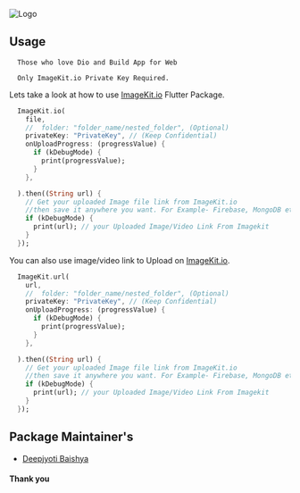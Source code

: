 ![Logo](https://ik.imgkit.net/ikmedia/logo/light_T4buIzohVH.svg)

## Usage

``` 
  Those who love Dio and Build App for Web
```
```http
  Only ImageKit.io Private Key Required. 
```

Lets take a look at how to use [ImageKit.io](https://imagekit.io/registration?code=u4su4947) Flutter Package.

```dart
  ImageKit.io(
    file,
    //  folder: "folder_name/nested_folder", (Optional)
    privateKey: "PrivateKey", // (Keep Confidential)
    onUploadProgress: (progressValue) {
      if (kDebugMode) {
        print(progressValue);
      }
    },

  ).then((String url) {
    // Get your uploaded Image file link from ImageKit.io
    //then save it anywhere you want. For Example- Firebase, MongoDB etc.
    if (kDebugMode) {
      print(url); // your Uploaded Image/Video Link From Imagekit
    }
  });
```
You can also use image/video link to Upload on [ImageKit.io](https://imagekit.io/registration?code=u4su4947).

```dart
  ImageKit.url(
    url,
    //  folder: "folder_name/nested_folder", (Optional)
    privateKey: "PrivateKey", // (Keep Confidential)
    onUploadProgress: (progressValue) {
      if (kDebugMode) {
        print(progressValue);
      }
    },

  ).then((String url) {
    // Get your uploaded Image file link from ImageKit.io
    //then save it anywhere you want. For Example- Firebase, MongoDB etc.
    if (kDebugMode) {
      print(url); // your Uploaded Image/Video Link From Imagekit
    }
  });
```

## Package Maintainer's
- [Deepjyoti Baishya](https://www.instagram.com/deepjyoti_sam/)
#### Thank you